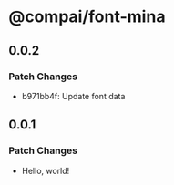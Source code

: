 # @compai/font-mina

## 0.0.2

### Patch Changes

- b971bb4f: Update font data

## 0.0.1

### Patch Changes

- Hello, world!
